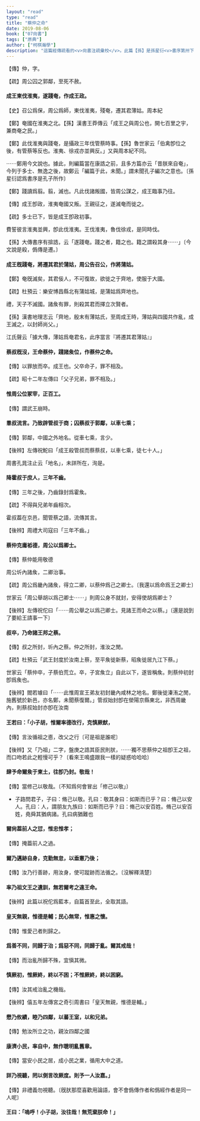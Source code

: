 ```yaml
---
layout: "read"
type: "read"
title: "蔡仲之命"
date: 2019-08-06
book: ["07尙書"]
tags: ["原典"]
author: ["柯棋瀚學"]
description: "這篇經傳疏看的<v>尙書注疏彚校</v>。此篇【孫】是孫星衍<v>書序第卅下</v><br>那時史官記下的只是王的言行，可這些史料價値又不太高，沒有自發的撰史的想法"
---
```


【傳】仲，字。

【疏】周公囚之郭鄰，至死不赦。

#### 成王東伐淮夷，遂踐奄，作<v>成王政</v>。

【史】召公爲保，周公爲師，東伐淮夷，殘奄，遷其君薄姑。<n>周本紀</n>

【鄭】奄國在淮夷之北。【孫】<v>漢書</v><v>王莽傳</v>云「成王之與周公也，開七百里之宇，兼商奄之民。」

【鄭】此伐淮夷與踐奄，是攝政三年伐管蔡時事。【孫】<v>魯世家</v>云「伯禽卽位之後，有管蔡等反也。淮夷、徐戎亦並興反。」又與<v>周本紀</v>不同。

⋯⋯鄭用今文說也。據此，則編篇當在<v>康誥</v>之前，且<v>多方篇</v>亦云「昔朕來自奄」，今列于<v>多士</v>、<v>無逸</v>之後，故鄭云「編篇于此，未聞。」謂未聞孔子編次之意也。〔孫星衍認爲書序是孔子所作〕

【鄭】踐讀爲翦。翦，滅也。凡此伐諸叛國，皆周公謀之，成王臨事乃往。

【傳】成王卽政，淮夷奄國又叛。王親征之，遂滅奄而徙之。

【疏】<v>多士</v>已下，皆是成王卽政初事。

<n>費誓</n>彼言淮夷並興，卽此伐淮夷。王伐淮夷，魯伐徐戎，是同時伐。

【孫】<v>大傳</v><v>書序</v>有<v>揜誥</v>，云「遂踐奄。踐之者，籍之也。籍之謂殺其身⋯⋯」〔今文說是殺，僞傳是遷。〕

#### 成王旣踐奄，將遷其君於蒲姑，周公告召公，作<v>將蒲姑</v>。

【鄭】奄旣滅矣，其君佞人，不可復故，欲徙之于齊地，使服于大國。

【疏】杜預云：樂安博昌縣北有蒲姑城，是蒲姑爲齊地也。

禮，天子不滅國。諸矦有罪，則殺其君而擇立次賢者。

【孫】<v>漢書</v><v>地理志</v>云「齊地，殷末有薄姑氏，至周成王時，薄姑與四國共作亂，成王滅之，以封師尚父。」

江氏聲云「據<v>大傳</v>，薄姑爲奄君名，此序當言『將遷其君薄姑』」

#### 蔡叔旣沒，王命蔡仲，踐諸矦位，作<v>蔡仲之命</v>。

【傳】以罪放而卒。成王也。父卒命子，罪不相及。

【疏】昭十二年<v>左傳</v>曰「父子兄弟，罪不相及。」

#### 惟周公位冢宰，正百工。

【傳】謂武王崩時。

#### 羣叔流言。乃致辟管叔于商；囚蔡叔于郭鄰，以車七乘；

【傳】郭鄰，中國之外地名。從車七乘，言少。

【後辨】<v>左傳</v>祝鮀曰「成王殺管叔而蔡蔡叔，以車七乘，徒七十人。」

<v>周書</v>孔晁注止云「地名」，未詳所在，洵是。

#### 降霍叔于庶人，三年不齒。

【傳】三年之後，乃齒錄封爲霍矦。

【疏】不得與兄弟年齒相次。

霍叔葢在京邑，聞管蔡之語，流傳其言。

【後辨】<v>周禮</v><v>大司寇</v>曰「三年不齒。」

#### 蔡仲克庸袛德，周公以爲卿士。

【傳】蔡仲能用敬德

周公圻內諸矦，二卿治事。

【疏】周公爲畿內諸矦，得立二卿，以蔡仲爲己之卿士。〔我還以爲命爲王之卿士〕

<v>世家</v>云「周公舉胡以爲己卿士⋯⋯」則周公身不就封，安得使胡爲卿士？

【後辨】<v>左傳</v>祝佗曰「⋯⋯周公舉之以爲己卿士。見諸王而命之以蔡。」〔還是說到了要給王請事一下〕

#### 叔卒，乃命諸王邦之蔡。

【傳】叔之所封，圻內之蔡。仲之所封，淮汝之閒。

【疏】杜預云「武王封度於汝南上蔡，至平矦徙新蔡，昭矦徙居九江下蔡。」

<v>世家</v>云「蔡仲卒，子蔡伯荒立。卒，子宮矦立」自此以下，遂皆稱矦。則蔡仲初封卽爲矦也。

【後辨】閻若璩曰「⋯⋯此惟周宣王弟友初封畿內咸林之地名。鄭後徙溱洧之閒，施舊號於新邑，亦名鄭，未聞蔡復爾。」管叔始封卽在滎陽京縣東北，非西周畿內，則蔡叔始封亦卽在汝南

#### 王若曰：「小子胡，惟爾率德改行，克慎厥猷，

【傳】言汝循祖之㥁，改父之行〔可是祖是誰呢〕

【後辨】又「乃祖」二字，<v>盤庚</v>之誥其臣民則肰，⋯⋯獨不思蔡仲之祖卽王之祖，而口吻若此之輕慢可乎？〔看來王鳴盛跟我一樣的疑惑哈哈哈〕

#### 肆予命爾矦于東土，往卽乃封。敬哉！

【傳】當修己以敬哉。〔不知爲何會冒出「修己以敬」〕

- 子路問君子，子曰：脩己以敬。<n>孔曰：敬其身</n>曰：如斯而已乎？曰：脩己以安人。<n>孔曰：人，謂朋友九族</n>曰：如斯而已乎？曰：脩己以安百姓。脩己以安百姓，堯舜其猶病諸。<n>孔曰病猶難也</n>

#### 爾尙葢前人之愆，惟忠惟孝；

【傳】掩葢前人之過。

#### 爾乃邁跡自身，克勤無怠，以垂憲乃後；

【傳】汝乃行善跡，用汝身，使可蹤跡而法循之。〔沒解釋淸楚〕

#### 率乃祖文王之遺訓，無若爾考之違王命。

【後辨】此篇以祝佗爲藍本，自篇首至此，全取其語。

#### 皇天無親，惟德是輔；民心無常，惟惠之懷。

【傳】惟愛己者則歸之。

#### 爲善不同，同歸于治；爲惡不同，同歸于亂。爾其戒哉！

【傳】而治亂所歸不殊，宜愼其微。

#### 慎厥初，惟厥終，終以不困；不惟厥終，終以困窮。

【傳】汝其戒治亂之機哉。

【後辨】僖五年<v>左傳</v>宮之奇引<v>周書</v>曰「皇天無親，惟德是輔。」

#### 懋乃攸績，睦乃四鄰，以蕃王室，以和兄弟。

【傳】勉汝所立之功，親汝四鄰之國

#### 康濟小民，率自中，無作聰明亂舊章。

【傳】當安小民之居，成小民之業，循用大中之道。

#### 詳乃視聽，罔以側言改厥度。則予一人汝嘉。」

【傳】非禮義勿視聽。〔旣肰那麼喜歡用論語，會不會僞傳作者和僞經作者是同一人呢〕

#### 王曰：「嗚呼！小子胡，汝往哉！無荒棄朕命！」
